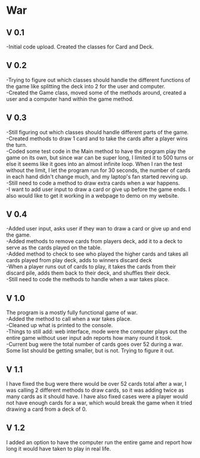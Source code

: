 # War


## V 0.1 
-Initial code upload. Created the classes for Card and Deck.

## V 0.2
-Trying to figure out which classes should handle the different functions of the game like splitting the deck into 2 for the user and computer.
<br>-Created the Game class, moved some of the methods around, created a user and a computer hand within the game method.

## V 0.3
-Still figuring out which classes should handle different parts of the game.
<br>-Created methods to draw 1 card and to take the cards after a player wins the turn.
<br>-Coded some test code in the Main method to have the program play the game on its own, but since war can be super long, I limited it to 500 turns
or else it seems like it goes into an almost infinite loop. When I ran the test without the limit, I let the program run for 30 seconds, the number 
of cards in each hand didn't change much, and my laptop's fan started revving up.
<br>-Still need to code a method to draw extra cards when a war happens.
<br>-I want to add user input to draw a card or give up before the game ends. I also would like to get it working in a webpage to demo on my website.

## V 0.4
-Added user input, asks user if they wan to draw a card or give up and end the game.
<br>-Added methods to remove cards from players deck, add it to a deck to serve as the cards played on the table.
<br>-Added method to check to see who played the higher cards and takes all cards played from play deck, adds to winners discard deck
<br>-When a player runs out of cards to play, it takes the cards from their discard pile, adds them back to their deck, and shuffles their deck.
<br>-Still need to code the methods to handle when a war takes place.

## V 1.0
The program is a mostly fully functional game of war.
<br>-Added the method to call when a war takes place.
<br>-Cleaned up what is printed to the console.
<br>-Things to still add: web interface, mode were the computer plays out the entire game without user input adn reports how many round it took.
<br>-Current bug were the total number of cards goes over 52 during a war. Some list should be getting smaller, but is not. Trying to figure it out.

## V 1.1
I have fixed the bug were there would be over 52 cards total after a war, I was calling 2 different methods to draw cards, so it was adding twice as many cards as it should have. I have also fixed cases were a player would not have enough cards for a war, which would break the game when it tried drawing a card from a deck of 0.

## V 1.2
I added an option to have the computer run the entire game and report how long it would have taken to play in real life.
